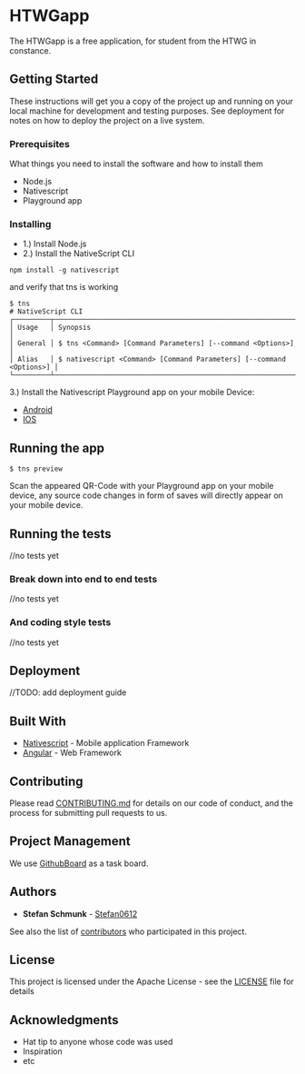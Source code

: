 # HTWGapp

The HTWGapp is a free application, for student from the HTWG in constance.

## Getting Started

These instructions will get you a copy of the project up and running on your local machine for development and testing purposes. See deployment for notes on how to deploy the project on a live system.

### Prerequisites

What things you need to install the software and how to install them
* Node.js
* Nativescript
* Playground app

### Installing

* 1.) Install Node.js
* 2.) Install the NativeScript CLI

```
npm install -g nativescript
```

and verify that tns is working

```
$ tns
# NativeScript CLI
┌─────────┬─────────────────────────────────────────────────────────────────────┐
│ Usage   │ Synopsis                                                            │
│ General │ $ tns <Command> [Command Parameters] [--command <Options>]          │
│ Alias   │ $ nativescript <Command> [Command Parameters] [--command <Options>] │
└─────────┴─────────────────────────────────────────────────────────────────────┘
```
3.) Install the Nativescript Playground app on your mobile Device:
* [Android](https://play.google.com/store/apps/details?id=org.nativescript.play)
* [IOS](https://itunes.apple.com/us/app/nativescript-playground/id1263543946?mt=8&ls=1)

## Running the app
```
$ tns preview
```
Scan the appeared QR-Code with your Playground app on your mobile device, any
source code changes in form of saves will directly appear on your mobile device.

## Running the tests

//no tests yet

### Break down into end to end tests

//no tests yet

### And coding style tests

//no tests yet

## Deployment

//TODO: add deployment guide

## Built With

* [Nativescript](https://www.nativescript.org/) - Mobile application Framework
* [Angular](https://angular.io/) - Web Framework

## Contributing

Please read [CONTRIBUTING.md](https://github.com/stefan0612/HTWGapp/blob/master/CONTRIBUTING.md) for details on our code of conduct, and the process for submitting pull requests to us.

## Project Management

We use [GithubBoard](https://github.com/stefan0612/HTWGapp/projects) as a task board.

## Authors

* **Stefan Schmunk** - [Stefan0612](https://github.com/stefan0612)

See also the list of [contributors](https://github.com/stefan0612/HTWGapp/contributors) who participated in this project.

## License

This project is licensed under the Apache License - see the [LICENSE](LICENSE) file for details

## Acknowledgments

* Hat tip to anyone whose code was used
* Inspiration
* etc
